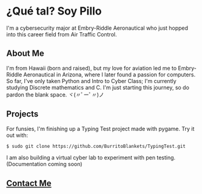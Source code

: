 # ¿Qué tal? Soy Pillo
I'm a cybersecurity major at Embry-Riddle Aeronautical who just hopped into this career field from Air Traffic Control.


## About Me
I'm from Hawaii (born and raised), but my love for aviation led me to Embry-Riddle Aeronautical in Arizona, where I later found a passion for computers. So far, I've only taken Python and Intro to Cyber Class; I'm currently studying Discrete mathematics and C. I'm just starting this journey, so do pardon the blank space. ヾ(〃ﾟーﾟ〃)ノ


## Projects
For funsies, I'm finishing up a Typing Test project made with pygame. Try it out with:
```sh
$ sudo git clone https://github.com/BurritoBlankets/TypingTest.git
```

I am also building a virtual cyber lab to experiment with pen testing. (Documentation coming soon)


## [Contact Me](mailto:Duenaslj@my.erau.edu?subject=%20Github%20Inquiry%20)


